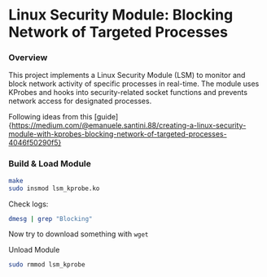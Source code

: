 # Linux Security Module: Blocking Network of Targeted Processes

### Overview
This project implements a Linux Security Module (LSM) to monitor and block network activity of specific processes in real-time. The module uses KProbes and hooks into security-related socket functions and prevents network access for designated processes.

Following ideas from this [guide]{https://medium.com/@emanuele.santini.88/creating-a-linux-security-module-with-kprobes-blocking-network-of-targeted-processes-4046f50290f5}

### Build & Load Module
```sh
make
sudo insmod lsm_kprobe.ko
```

Check logs:
```sh
dmesg | grep "Blocking"
```

Now try to download something with `wget`

Unload Module
```sh
sudo rmmod lsm_kprobe
```